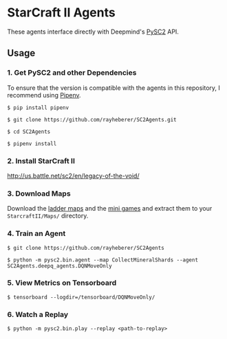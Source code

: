 # StarCraft II Agents

These agents interface directly with Deepmind's [PySC2](https://github.com/deepmind/pysc2) API.

## Usage

### 1. Get PySC2 and other Dependencies

To ensure that the version is compatible with the agents in this repository, I recommend using [Pipenv](https://docs.pipenv.org/).

```
$ pip install pipenv

$ git clone https://github.com/rayheberer/SC2Agents.git

$ cd SC2Agents

$ pipenv install
```

### 2. Install StarCraft II

http://us.battle.net/sc2/en/legacy-of-the-void/

### 3. Download Maps

Download the [ladder maps](https://github.com/Blizzard/s2client-proto#downloads)
and the [mini games](https://github.com/deepmind/pysc2/releases/download/v1.0/mini_games.zip)
and extract them to your `StarcraftII/Maps/` directory.

### 4. Train an Agent

```
$ git clone https://github.com/rayheberer/SC2Agents

$ python -m pysc2.bin.agent --map CollectMineralShards --agent SC2Agents.deepq_agents.DQNMoveOnly
```

### 5. View Metrics on Tensorboard

```
$ tensorboard --logdir=/tensorboard/DQNMoveOnly/
```

### 6. Watch a Replay

`$ python -m pysc2.bin.play --replay <path-to-replay>`